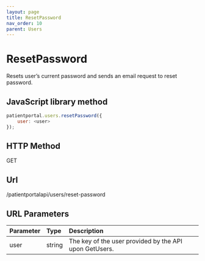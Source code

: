 ```yaml
---
layout: page
title: ResetPassword
nav_order: 10
parent: Users
---
```


# ResetPassword

Resets user’s current password and sends an email request to reset password.

## JavaScript library method

```javascript
patientportal.users.resetPassword({
    user: <user>
});
```

## HTTP Method

GET

## ****Url****

/patientportalapi/users/reset-password

## URL Parameters

| Parameter | Type   | Description                                                 |
|:----------|:-------|:------------------------------------------------------------|
| user | string | The key of the user provided by the API upon GetUsers. |
